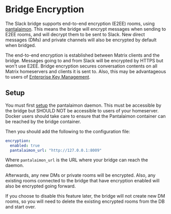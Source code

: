 Bridge Encryption
=================

The Slack bridge supports end-to-end encryption (E2EE) rooms, using [pantalaimon](https://github.com/matrix-org/pantalaimon).
This means the bridge will encrypt messages when sending to E2EE rooms, and
will decrypt them to be sent to Slack. New direct messages (DMs) and private channels will also
be encrypted by default when bridged.

The end-to-end encryption is established between Matrix clients and the bridge. Messages going to and from Slack will be encrypted by HTTPS but won't use E2EE.
Bridge encryption secures conversation contents on all Matrix homeservers and clients it is sent to. Also, this may be advantageous
to users of [Enterprise Key Management](https://slack.com/intl/en-gb/enterprise-key-management).

## Setup

You must first [setup](https://github.com/matrix-org/pantalaimon#installation) the pantalaimon daemon.
This must be accessible by the bridge but SHOULD NOT be accessible to users of your homeserver. Docker users
should take care to ensure that the Pantalaimon container can be reached by the bridge container.

Then you should add the following to the configuration file:

```yaml
encryption:
  enabled: true
  pantalaimon_url: "http://127.0.0.1:8009"
```

Where `pantalaimon_url` is the URL where your bridge can reach the daemon.

Afterwards, any new DMs or private rooms will be encrypted. Also,  any existing rooms connected
to the bridge that have encryption enabled will also be encrypted going forward.

If you choose to disable this feature later, the bridge will not create new DM rooms, so you will
need to delete the existing encrypted rooms from the DB and start over.
